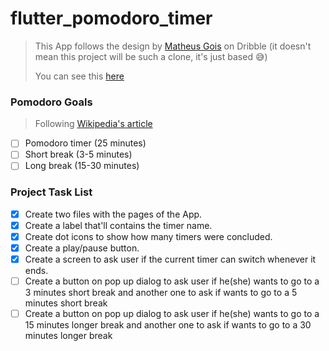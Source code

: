 # flutter_pomodoro_timer

> This App follows the design by [Matheus Gois](https://dribbble.com/maatheusgois) on Dribble (it doesn't mean this project will be such a clone, it's just based 😅)
> 
> You can see this [here](https://dribbble.com/shots/10921155-Pomodoro-with-Neumorphism)

### Pomodoro Goals
> Following [Wikipedia's article](https://en.wikipedia.org/wiki/Pomodoro_Technique)
- [ ] Pomodoro timer (25 minutes)
- [ ] Short break (3-5 minutes)
- [ ] Long break (15-30 minutes)

### Project Task List
- [x] Create two files with the pages of the App.
- [x] Create a label that'll contains the timer name.
- [x] Create dot icons to show how many timers were concluded.
- [x] Create a play/pause button.
- [x] Create a screen to ask user if the current timer can switch whenever it ends.
- [ ] Create a button on pop up dialog to ask user if he(she) wants to go to a 3 minutes short break and another one to ask if wants to go to a 5 minutes short break
- [ ] Create a button on pop up dialog to ask user if he(she) wants to go to a 15 minutes longer break and another one to ask if wants to go to a 30 minutes longer break